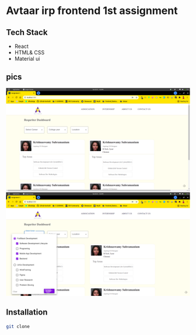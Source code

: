 # Avtaar irp frontend 1st assignment

## Tech Stack

- React
- HTML& CSS
- Material ui

## pics
![screen shot 1](src/images/screenshot/1.png)
![screen shot 2](src/images/screenshot/2.png)

## Installation

``` sh
git clone 
```
